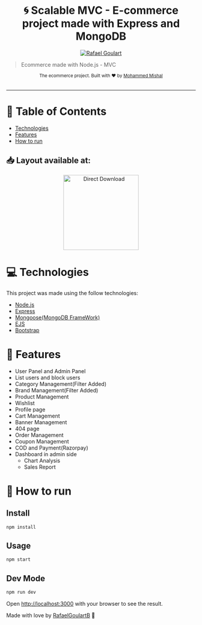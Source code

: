 <h1 align="center">🌀 Scalable MVC - E-commerce project made with Express and MongoDB</h1>

<p align="center">	
   <a href="https://www.linkedin.com/in/mishalmohammed/">
      <img alt="Rafael Goulart" src="https://img.shields.io/badge/-Mohammed Mishal-03B0E8?style=flat&logo=Linkedin&logoColor=white" />
   </a>

</p>

> Ecommerce made with Node.js - MVC


<div align="center">
  <sub>The ecommerce project. Built with ❤︎ by
    <a href="https://github.com/RafaelGoulartB">Mohammed Mishal</a>
  </sub>
</div>

<br />


---

# :pushpin: Table of Contents

* [Technologies](#computer-technologies)
* [Features](#rocket-features)
* [How to run](#construction_worker-how-to-run)

<h2 align="left"> 📥 Layout available at: </h2>
<p align="center">
    <a title="Acess Figma Web" href="https://www.figma.com/file/DeRyoq8gUm6HBzSgLFLKHy/ZAIN_DECOR?node-id=0%3A1&t=WCrFdKNGyGzTh5cj-1">
        <img alt="Direct Download" src="https://img.shields.io/badge/Acess Figma Web-black?style=flat-square&logo=figma&logoColor=red" width="200px" />
    </a>
</p>

# :computer: Technologies
This project was made using the follow technologies:
<ul>
  <li><a href="https://nodejs.org/en/">Node.js</a></li>
  <li><a href="https://expressjs.com/">Express</a></li>
  <li><a href="https://mongoosejs.com/docs/">Mongoose(MongoDB FrameWork)</a></li>
  <li><a href="https://ejs.co/">EJS</a></li>
  <li><a href="https://getbootstrap.com/docs/4.0/getting-started/introduction/">Bootstrap</a></li>
</ul>   

# :rocket: Features

- User Panel and Admin Panel
- List users and block users
- Category Management(Filter Added)
- Brand Management(Filter Added)
- Product Management
- Wishlist
- Profile page
- Cart Management
- Banner Management
- 404 page
- Order Management
- Coupon Management
- COD and Payment(Razorpay)
- Dashboard in admin side
  - Chart Analysis
  - Sales Report

  
# :construction_worker: How to run
## Install

```sh
npm install
```
## Usage

```sh
npm start
```
## Dev Mode

```sh
npm run dev
```

Open [http://localhost:3000](http://localhost:3000) with your browser to see the result.



Made with love by [RafaelGoulartB](https://github.com/mishalBasheer) 🚀

